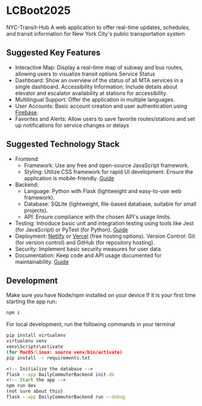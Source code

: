 # LCBoot2025

NYC-Transit-Hub
A web application to offer real-time updates, schedules, and transit information for New York City's public transportation system

## Suggested Key Features

- Interactive Map: Display a real-time map of subway and bus routes, allowing users to visualize transit options Service Status
- Dashboard: Show an overview of the status of all MTA services in a single dashboard. Accessibility Information: Include details about elevator and escalator availability at stations for accessibility.
- Multilingual Support: Offer the application in multiple languages.
- User Accounts: Basic account creation and user authentication using [Firebase](https://firebase.google.com/docs/auth/web/start).
- Favorites and Alerts: Allow users to save favorite routes/stations and set up notifications for service changes or delays

## Suggested Technology Stack

- Frontend:
  - Framework: Use any free and open-source JavaScript framework.
  - Styling: Utilize CSS framework for rapid UI development. Ensure the application is mobile-friendly. [Guide](https://github.com/dypsilon/frontend-dev-bookmarks?tab=readme-ov-file#readme)
- Backend:
  - Language: Python with Flask (lightweight and easy-to-use web framework).
  - Database: SQLite (lightweight, file-based database, suitable for small projects).
  - API: Ensure compliance with the chosen API's usage limits.
- Testing: Introduce basic unit and integration testing using tools like Jest (for JavaScript) or PyTest (for Python). [Guide](https://github.com/TheJambo/awesome-testing)
- Deployment: [Netlify](https://www.netlify.com/) or [Vercel](https://vercel.com/) (free hosting options). Version Control: Git (for version control) and GitHub (for repository hosting).
- Security: Implement basic security measures for user data.
- Documentation: Keep code and API usage documented for maintainability. [Guide](https://docs.github.com/en/get-started/writing-on-github/getting-started-with-writing-and-formatting-on-github/quickstart-for-writing-on-github)

## Development

Make sure you have Node/npm installed on your device
If it is your first time starting the app run:

```cmd
npm i
```

For local development, run the following commands in your terminal

```cmd
pip install virtualenv
virtualenv venv
venv\Scripts\activate
(for MacOS/Linux: source venv/bin/activate)
pip install -r requirements.txt

<!-- Initialize the database -->
flask --app DailyCommuterBackend init-db
<!-- Start the app -->
npm run dev
(not sure about this)
flask --app DailyCommuterBackend run --debug
```
